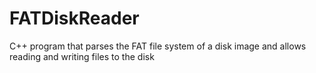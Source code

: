 FATDiskReader
=============

C++ program that parses the FAT file system of a disk image and allows reading and writing files to the disk
